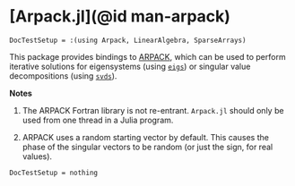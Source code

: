 # [Arpack.jl](@id man-arpack)

```@meta
DocTestSetup = :(using Arpack, LinearAlgebra, SparseArrays)
```

This package provides bindings to
[ARPACK](http://www.caam.rice.edu/software/ARPACK/), which can be used
to perform iterative solutions for eigensystems (using [`eigs`](@ref))
or singular value decompositions (using [`svds`](@ref)).

**Notes**

1. The ARPACK Fortran library is not re-entrant. `Arpack.jl` should only be used from one thread in a Julia program.

2. ARPACK uses a random starting vector by default. This causes the phase of the singular vectors to be random (or just the sign, for real values).

```@meta
DocTestSetup = nothing
```
